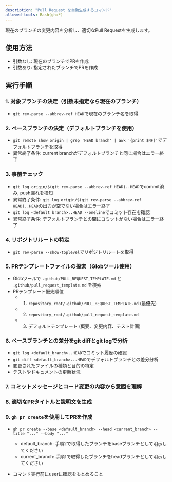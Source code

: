 ```yaml
---
description: "Pull Request を自動生成するコマンド"
allowed-tools: Bash(gh:*)
---
```


現在のブランチの変更内容を分析し、適切なPull Requestを生成します。

## 使用方法

- 引数なし: 現在のブランチでPRを作成
- 引数あり: 指定されたブランチでPRを作成

## 実行手順

### 1. 対象ブランチの決定（引数未指定なら現在のブランチ）

- `git rev-parse --abbrev-ref HEAD`で現在のブランチ名を取得

### 2. ベースブランチの決定（デフォルトブランチを使用）

- `git remote show origin | grep 'HEAD branch' | awk '{print $NF}'`でデフォルトブランチを取得
- 異常終了条件: current branchがデフォルトブランチと同じ場合はエラー終了

### 3. 事前チェック

- `git log origin/$(git rev-parse --abbrev-ref HEAD)..HEAD`でcommit済み, push漏れを検知
- 異常終了条件: `git log origin/$(git rev-parse --abbrev-ref HEAD)..HEAD`の出力が空でない場合はエラー終了
- `git log <default_branch>..HEAD --oneline`でコミット存在を確認
- 異常終了条件: デフォルトブランチとの間にコミットがない場合はエラー終了

### 4. リポジトリルートの特定

- `git rev-parse --show-toplevel`でリポジトリルートを取得

### 5. PRテンプレートファイルの探索（Globツール使用）

- Globツールで `.github/PULL_REQUEST_TEMPLATE.md` と `.github/pull_request_template.md` を検索
- PRテンプレート優先順位
  - 1.  `repository_root/.github/PULL_REQUEST_TEMPLATE.md` (最優先)
  - 2.  `repository_root/.github/pull_request_template.md`
  - 3.  デフォルトテンプレート (概要、変更内容、テスト計画)

### 6. ベースブランチとの差分をgit diffとgit logで分析

- `git log <default_branch>..HEAD`でコミット履歴の確認
- `git diff <default_branch>...HEAD`でデフォルトブランチとの差分分析
- 変更されたファイルの種類と目的の特定
- テストやドキュメントの更新状況

### 7. コミットメッセージとコード変更の内容から意図を理解

### 8. 適切なPRタイトルと説明文を生成

### 9. `gh pr create`を使用してPRを作成

- `gh pr create --base <default_branch> --head <current_branch> --title "..." --body "..."`
  - default_branch: 手順2で取得したブランチをbaseブランチとして明示してください
  - current_branch: 手順1で取得したブランチをheadブランチとして明示してください

- コマンド実行前にuserに確認をもとめること
